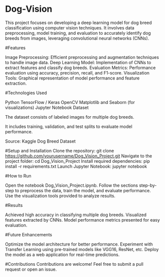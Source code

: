 # Dog-Vision

This project focuses on developing a deep learning model for dog breed classification using computer vision techniques. It involves data preprocessing, model training, and evaluation to accurately identify dog breeds from images, leveraging convolutional neural networks (CNNs).

#Features

Image Preprocessing: Efficient preprocessing and augmentation techniques to handle image data.
Deep Learning Model: Implementation of CNNs to extract features and classify dog breeds.
Evaluation Metrics: Performance evaluation using accuracy, precision, recall, and F1-score.
Visualization Tools: Graphical representation of model performance and feature extraction.

#Technologies Used

Python
TensorFlow / Keras
OpenCV
Matplotlib and Seaborn (for visualizations)
Jupyter Notebook
Dataset

The dataset consists of labeled images for multiple dog breeds.

It includes training, validation, and test splits to evaluate model performance.

Source: Kaggle Dog Breed Dataset

#Setup and Installation
Clone the repository: git clone https://github.com/yourusername/Dog_Vision_Project.git
Navigate to the project folder: cd Dog_Vision_Project
Install required dependencies: pip install -r requirements.txt
Launch Jupyter Notebook: jupyter notebook

#How to Run

Open the notebook Dog_Vision_Project.ipynb.
Follow the sections step-by-step to preprocess the data, train the model, and evaluate performance.
Use the visualization tools provided to analyze results.

#Results

Achieved high accuracy in classifying multiple dog breeds.
Visualized features extracted by CNNs.
Model performance metrics presented for easy evaluation.

#Future Enhancements

Optimize the model architecture for better performance.
Experiment with Transfer Learning using pre-trained models like VGG16, ResNet, etc.
Deploy the model as a web application for real-time predictions.

#Contributions
Contributions are welcome! Feel free to submit a pull request or open an issue.

